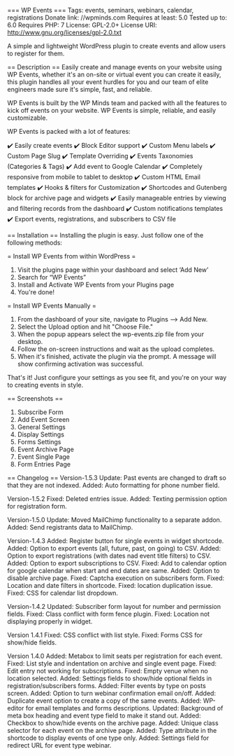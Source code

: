 === WP Events ===
Tags: events, seminars, webinars, calendar, registrations
Donate link: //wpminds.com
Requires at least: 5.0
Tested up to: 6.0
Requires PHP: 7
License: GPL-2.0+
License URI: http://www.gnu.org/licenses/gpl-2.0.txt

A simple and lightweight WordPress plugin to create events and allow users to register for them.

== Description ==
Easily create and manage events on your website using WP Events, whether it\'s an on-site or virtual event you can create it easily, this plugin handles all your event hurdles for you and our team of elite engineers made sure it\'s simple, fast, and reliable.

WP Events is built by the WP Minds team and packed with all the features to kick off events on your website. WP Events is simple, reliable, and easily customizable.

WP Events is packed with a lot of features:

✔️ Easily create events
✔️ Block Editor support
✔️ Custom Menu labels
✔️ Custom Page Slug
✔️ Template Overriding
✔️ Events Taxonomies (Categories & Tags)
✔️ Add event to Google Calendar
✔️ Completely responsive from mobile to tablet to desktop
✔️ Custom HTML Email templates
✔️ Hooks & filters for Customization
✔️ Shortcodes and Gutenberg block for archive page and widgets
✔️ Easily manageable entries by viewing and filtering records from the dashboard
✔️ Custom notifications templates
✔️ Export events, registrations, and subscribers to CSV file

== Installation ==
Installing the plugin is easy. Just follow one of the following methods:

= Install WP Events from within WordPress =

1. Visit the plugins page within your dashboard and select ‘Add New’
2. Search for “WP Events”
3. Install and Activate WP Events from your Plugins page
4. You\'re done!

= Install WP Events Manually =

1. From the dashboard of your site, navigate to Plugins --> Add New.
2. Select the Upload option and hit \"Choose File.\"
3. When the popup appears select the wp-events.zip file from your desktop.
4. Follow the on-screen instructions and wait as the upload completes.
5. When it\'s finished, activate the plugin via the prompt. A message will show confirming activation was successful.

That\'s it! Just configure your settings as you see fit, and you\'re on your way to creating events in style.

== Screenshots ==
1. Subscribe Form
2. Add Event Screen
3. General Settings
4. Display Settings
5. Forms Settings
7. Event Archive Page
8. Event Single Page
9. Form Entries Page

== Changelog ==
Version-1.5.3
Update: Past events are changed to draft so that they are not indexed.
Added: Auto formatting for phone number field.

Version-1.5.2
Fixed: Deleted entries issue.
Added: Texting permission option for registration form.

Version-1.5.0
Update: Moved MailChimp functionality to a separate addon.
Added:  Send registrants data to MailChimp.

Version-1.4.3
Added: Register button for single events in widget shortcode.
Added: Option to export events (all, future, past, on going) to CSV.
Added: Option to export registrations (with dates nad event title filters) to CSV.
Added: Option to export subscriptions to CSV.
Fixed: Add to calendar option for google calendar when start and end dates are same.
Added: Option to disable archive page.
Fixed: Captcha execution on subscribers form.
Fixed: Location and date filters in shortcode.
Fixed: location duplication issue.
Fixed: CSS for calendar list dropdown.

Version-1.4.2
Updated: Subscriber form layout for number and permission fields.
Fixed: Class conflict with form fence plugin.
Fixed: Location not displaying properly in widget.

Version 1.4.1
Fixed:  CSS conflict with list style.
Fixed:  Forms CSS for show/hide fields.

Version 1.4.0
Added: Metabox to limit seats per registration for each event.
Fixed: List style and indentation on archive and single event page.
Fixed: Edit entry not working for subscriptions.
Fixed: Empty venue when no location selected.
Added: Settings fields to show/hide optional fields in registration/subscribers forms.
Added: Filter events by type on posts screen.
Added: Option to turn webinar confirmation email on/off.
Added: Duplicate event option to create a copy of the same events.
Added: WP-editor for email templates and forms descriptions.
Updated: Background of meta box heading and event type field to make it stand out.
Added: Checkbox to show/hide events on the archive page.
Added: Unique class selector for each event on the archive page.
Added: Type attribute in the shortcode to display events of one type only.
Added: Settings field for redirect URL for event type webinar.